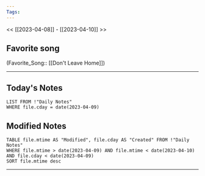 ```yaml
---
Tags:
---
```

<< [[2023-04-08]] - [[2023-04-10]] >>
## Favorite song
(Favorite_Song:: [[Don't Leave Home]])

___
## Today's Notes
```dataview
LIST FROM !"Daily Notes"
WHERE file.cday = date(2023-04-09)
```
## Modified Notes
```dataview
TABLE file.mtime AS "Modified", file.cday AS "Created" FROM !"Daily Notes" 
WHERE file.mtime > date(2023-04-09) AND file.mtime < date(2023-04-10) AND file.cday < date(2023-04-09)
SORT file.mtime desc
```
___
